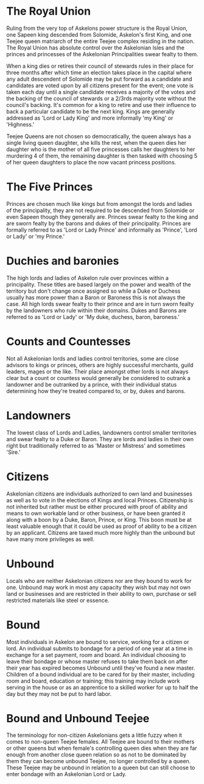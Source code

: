 # The Royal Union
Ruling from the very top of Askelons power structure is the Royal Union, one Sapeen king descended from Solomide, Askelon's first King, and one Teejee queen matriarch of the entire Teejee complex residing in the nation. The Royal Union has absolute control over the Askelonian Isles and the princes and princesses of the Askelonian Principalities swear fealty to them.

When a king dies or retires their council of stewards rules in their place for three months after which time an election takes place in the capital where any adult descendent of Solomide may be put forward as a candidate and candidates are voted upon by all citizens present for the event; one vote is taken each day until a single candidate receives a majority of the votes and the backing of the council of stewards or a 2/3rds majority vote without the council's backing. It's common for a king to retire and use their influence to back a particular candidate to be the next king. Kings are generally addressed as 'Lord or Lady King' and more informally 'my King' or 'Highness.'

Teejee Queens are not chosen so democratically, the queen always has a single living queen daughter, she kills the rest, when the queen dies her daughter who is the mother of all five princesses calls her daughters to her murdering 4 of them, the remaining daughter is then tasked with choosing 5 of her queen daughters to place the now vacant princess positions.

# The Five Princes
Princes are chosen much like kings but from amongst the lords and ladies of the principality, they are not required to be descended from Solomide or even Sapeen though they generally are. Princes swear fealty to the king and are sworn fealty by the barons and dukes of their principality. Princes are formally referred to as 'Lord or Lady Prince' and informally as 'Prince', 'Lord or Lady' or 'my Prince.'

# Duchies and baronies
The high lords and ladies of Askelon rule over provinces within a principality. These titles are based largely on the power and wealth of the territory but don't change once assigned so while a Duke or Duchess usually has more power than a Baron or Baroness this is not always the case. All high lords swear fealty to their prince and are in turn sworn fealty by the landowners who rule within their domains. Dukes and Barons are referred to as 'Lord or Lady' or 'My duke, duchess, baron, baroness.'

# Counts and Countesses
Not all Askelonian lords and ladies control territories, some are close advisors to kings or princes, others are highly successful merchants, guild leaders, mages or the like. Their place amongst other lords is not always clear but a count or countess would generally be considered to outrank a landowner and be outranked by a prince, with their individual status determining how they're treated compared to, or by, dukes and barons. 

# Landowners
The lowest class of Lords and Ladies, landowners control smaller territories and swear fealty to a Duke or Baron. They are lords and ladies in their own right but traditionally referred to as 'Master or Mistress' and sometimes 'Sire.'

# Citizens
Askelonian citizens are individuals authorized to own land and businesses as well as to vote in the elections of Kings and local Princes. Citizenship is not inherited but rather must be either procured with proof of ability and means to own workable land or other business, or have been granted it along with a boon by a Duke, Baron, Prince, or King. This boon must be at least valuable enough that it could be used as proof of ability to be a citizen by an applicant. Citizens are taxed much more highly than the unbound but have many more privileges as well.

# Unbound
Locals who are neither Askelonian citizens nor are they bound to work for one. Unbound may work in most any capacity they wish but may not own land or businesses and are restricted in their ability to own, purchase or sell restricted materials like steel or essence.

# Bound
Most individuals in Askelon are bound to service, working for a citizen or lord. An individual submits to bondage for a period of one year at a time in exchange for a set payment, room and board. An individual choosing to leave their bondage or whose master refuses to take them back on after their year has expired becomes Unbound until they've found a new master. Children of a bound individual are to be cared for by their master, including room and board, education or training; this training may include work serving in the house or as an apprentice to a skilled worker for up to half the day but they may not be put to hard labor.

# Bound and Unbound Teejee
The terminology for non-citizen Askelonians gets a little fuzzy when it comes to non-queen Teejee females. All Teejee are bound to their mothers or other queens but when female's controlling queen dies when they are far enough from another close queen relation so as not to be dominated by them they can become unbound Teejee, no longer controlled by a queen. These Teejee may be unbound in relation to a queen but can still choose to enter bondage with an Askelonian Lord or Lady.
